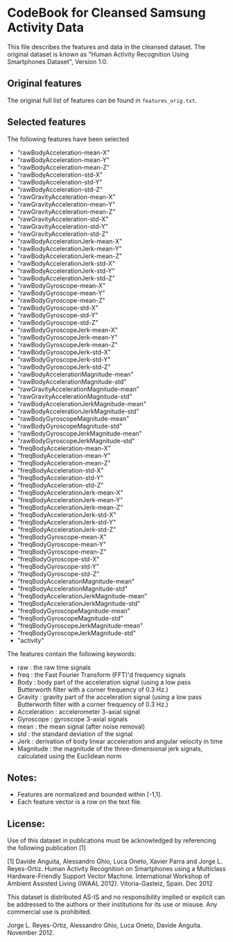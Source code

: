 CodeBook for Cleansed Samsung Activity Data
====

This file describes the features and data in the cleansed dataset. The original dataset is known as "Human Activity Recognition Using Smartphones Dataset", Version 1.0.

Original features
----
The original full list of features can be found in `features_orig.txt`.

Selected features
----
The following features have been selected

 - "rawBodyAcceleration-mean-X"
 - "rawBodyAcceleration-mean-Y"
 - "rawBodyAcceleration-mean-Z"            
 - "rawBodyAcceleration-std-X"
 - "rawBodyAcceleration-std-Y"
 - "rawBodyAcceleration-std-Z"             
 - "rawGravityAcceleration-mean-X"
 - "rawGravityAcceleration-mean-Y"
 - "rawGravityAcceleration-mean-Z"         
 - "rawGravityAcceleration-std-X"
 - "rawGravityAcceleration-std-Y"
 - "rawGravityAcceleration-std-Z"          
 - "rawBodyAccelerationJerk-mean-X"
 - "rawBodyAccelerationJerk-mean-Y"
 - "rawBodyAccelerationJerk-mean-Z"
 - "rawBodyAccelerationJerk-std-X"
 - "rawBodyAccelerationJerk-std-Y"
 - "rawBodyAccelerationJerk-std-Z"         
 - "rawBodyGyroscope-mean-X"
 - "rawBodyGyroscope-mean-Y"
 - "rawBodyGyroscope-mean-Z"               
 - "rawBodyGyroscope-std-X"
 - "rawBodyGyroscope-std-Y"
 - "rawBodyGyroscope-std-Z"                
 - "rawBodyGyroscopeJerk-mean-X"
 - "rawBodyGyroscopeJerk-mean-Y"
 - "rawBodyGyroscopeJerk-mean-Z"           
 - "rawBodyGyroscopeJerk-std-X"
 - "rawBodyGyroscopeJerk-std-Y"
 - "rawBodyGyroscopeJerk-std-Z"            
 - "rawBodyAccelerationMagnitude-mean"
 - "rawBodyAccelerationMagnitude-std"
 - "rawGravityAccelerationMagnitude-mean"  
 - "rawGravityAccelerationMagnitude-std"
 - "rawBodyAccelerationJerkMagnitude-mean"
 - "rawBodyAccelerationJerkMagnitude-std"  
 - "rawBodyGyroscopeMagnitude-mean"
 - "rawBodyGyroscopeMagnitude-std"
 - "rawBodyGyroscopeJerkMagnitude-mean"    
 - "rawBodyGyroscopeJerkMagnitude-std"
 - "freqBodyAcceleration-mean-X"
 - "freqBodyAcceleration-mean-Y"           
 - "freqBodyAcceleration-mean-Z"
 - "freqBodyAcceleration-std-X"
 - "freqBodyAcceleration-std-Y"            
 - "freqBodyAcceleration-std-Z"
 - "freqBodyAccelerationJerk-mean-X"
 - "freqBodyAccelerationJerk-mean-Y"       
 - "freqBodyAccelerationJerk-mean-Z"
 - "freqBodyAccelerationJerk-std-X"
 - "freqBodyAccelerationJerk-std-Y"        
 - "freqBodyAccelerationJerk-std-Z"
 - "freqBodyGyroscope-mean-X" 
 - "freqBodyGyroscope-mean-Y"              
 - "freqBodyGyroscope-mean-Z" 
 - "freqBodyGyroscope-std-X" 
 - "freqBodyGyroscope-std-Y"  
 - "freqBodyGyroscope-std-Z" 
 - "freqBodyAccelerationMagnitude-mean" 
 - "freqBodyAccelerationMagnitude-std"     
 - "freqBodyAccelerationJerkMagnitude-mean"
 - "freqBodyAccelerationJerkMagnitude-std"
 - "freqBodyGyroscopeMagnitude-mean"       
 - "freqBodyGyroscopeMagnitude-std"
 - "freqBodyGyroscopeJerkMagnitude-mean" 
 - "freqBodyGyroscopeJerkMagnitude-std"    
 - "activity" 

The features contain the following keywords:
 - raw : the raw time signals
 - freq : the Fast Fourier Transform (FFT)'d frequency signals
 - Body : body part of the acceleration signal (using a low pass Butterworth filter with a corner frequency of 0.3 Hz.)
 - Gravity : gravity part of the acceleration signal (using a low pass Butterworth filter with a corner frequency of 0.3 Hz.)
 - Acceleration : accelerometer 3-axial signal
 - Gyroscope : gyroscope 3-axial  signals
 - mean : the mean signal (after noise removal)
 - std : the standard deviation of the signal
 - Jerk : derivation of body linear acceleration and angular velocity in time
 - Magnitude : the magnitude of the three-dimensional jerk signals, calculated using the Euclidean norm

Notes: 
----
- Features are normalized and bounded within [-1,1].
- Each feature vector is a row on the text file.

License:
----
Use of this dataset in publications must be acknowledged by referencing the following publication [1] 

[1] Davide Anguita, Alessandro Ghio, Luca Oneto, Xavier Parra and Jorge L. Reyes-Ortiz. Human Activity Recognition on Smartphones using a Multiclass Hardware-Friendly Support Vector Machine. International Workshop of Ambient Assisted Living (IWAAL 2012). Vitoria-Gasteiz, Spain. Dec 2012

This dataset is distributed AS-IS and no responsibility implied or explicit can be addressed to the authors or their institutions for its use or misuse. Any commercial use is prohibited.

Jorge L. Reyes-Ortiz, Alessandro Ghio, Luca Oneto, Davide Anguita. November 2012.
